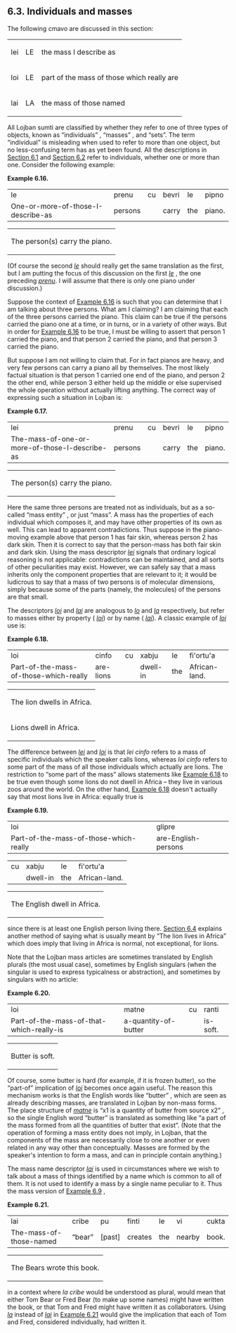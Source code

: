 <a id="section-masses"></a>6.3. <a id="c6s3"></a>Individuals and masses
-----------------------------------------------------------------------

The following cmavo are discussed in this section:

<table class="cmavo-list"><colgroup></colgroup><tbody><tr class="cmavo-entry"><td class="cmavo"><p class="cmavo">lei</p></td><td class="selmaho"><p class="selmaho">LE</p></td><td class="description"><p class="description">the mass I describe as</p></td></tr><tr class="cmavo-entry"><td class="cmavo"><p class="cmavo">loi</p></td><td class="selmaho"><p class="selmaho">LE</p></td><td class="description"><p class="description">part of the mass of those which really are</p></td></tr><tr class="cmavo-entry"><td class="cmavo"><p class="cmavo">lai</p></td><td class="selmaho"><p class="selmaho">LA</p></td><td class="description"><p class="description">the mass of those named</p></td></tr></tbody></table>

<a id="id-1.7.5.4.1" class="indexterm"></a><a id="id-1.7.5.4.2" class="indexterm"></a><a id="id-1.7.5.4.3" class="indexterm"></a><a id="id-1.7.5.4.4" class="indexterm"></a>All Lojban sumti are classified by whether they refer to one of three types of objects, known as “individuals” , “masses” , and “sets”. The term “individual” is misleading when used to refer to more than one object, but no less-confusing term has as yet been found. All the descriptions in [Section 6.1](../chapter-sumti#section-simple-sumti-kinds) and [Section 6.2](../section-basic-descriptors) refer to individuals, whether one or more than one. Consider the following example:

<div class="interlinear-gloss-example example">
<a id="example-random-id-mwhq"></a>

**Example 6.16. <a id="c6e3d1"></a>** 

<table class="interlinear-gloss"><colgroup></colgroup><tbody><tr class="jbo"><td>le</td><td>prenu</td><td>cu</td><td>bevri</td><td>le</td><td>pipno</td></tr><tr class="gloss"><td>One-or-more-of-those-I-describe-as</td><td>persons</td><td></td><td>carry</td><td>the</td><td>piano.</td></tr></tbody></table>

<table class="interlinear-gloss"><tbody><tr class="para"><td colspan="12321"><p class="natlang">The person(s) carry the piano.</p></td></tr></tbody></table>

</div>  

(Of course the second _<a id="id-1.7.5.6.1.1" class="indexterm"></a>[_le_](../go01#valsi-le)_ should really get the same translation as the first, but I am putting the focus of this discussion on the first _<a id="id-1.7.5.6.2.1" class="indexterm"></a>[_le_](../go01#valsi-le)_ , the one preceding _<a id="id-1.7.5.6.3.1" class="indexterm"></a>[_prenu_](../go01#valsi-prenu)_. I will assume that there is only one piano under discussion.)

<a id="id-1.7.5.7.1" class="indexterm"></a><a id="id-1.7.5.7.2" class="indexterm"></a><a id="id-1.7.5.7.3" class="indexterm"></a><a id="id-1.7.5.7.4" class="indexterm"></a>Suppose the context of [Example 6.16](../section-masses#example-random-id-mwhq) is such that you can determine that I am talking about three persons. What am I claiming? I am claiming that each of the three persons carried the piano. This claim can be true if the persons carried the piano one at a time, or in turns, or in a variety of other ways. But in order for [Example 6.16](../section-masses#example-random-id-mwhq) to be true, I must be willing to assert that person 1 carried the piano, and that person 2 carried the piano, and that person 3 carried the piano.

But suppose I am not willing to claim that. For in fact pianos are heavy, and very few persons can carry a piano all by themselves. The most likely factual situation is that person 1 carried one end of the piano, and person 2 the other end, while person 3 either held up the middle or else supervised the whole operation without actually lifting anything. The correct way of expressing such a situation in Lojban is:

<div class="interlinear-gloss-example example">
<a id="example-random-id-eCsh"></a>

**Example 6.17. <a id="id-1.7.5.9.1.1" class="indexterm"></a><a id="c6e3d2"></a>** 

<table class="interlinear-gloss"><colgroup></colgroup><tbody><tr class="jbo"><td>lei</td><td>prenu</td><td>cu</td><td>bevri</td><td>le</td><td>pipno</td></tr><tr class="gloss"><td>The-mass-of-one-or-more-of-those-I-describe-as</td><td>persons</td><td></td><td>carry</td><td>the</td><td>piano.</td></tr></tbody></table>

<table class="interlinear-gloss"><tbody><tr class="para"><td colspan="12321"><p class="natlang">The person(s) carry the piano.</p></td></tr></tbody></table>

</div>  

<a id="id-1.7.5.10.1" class="indexterm"></a><a id="id-1.7.5.10.2" class="indexterm"></a><a id="id-1.7.5.10.3" class="indexterm"></a><a id="id-1.7.5.10.4" class="indexterm"></a>Here the same three persons are treated not as individuals, but as a so-called “mass entity” , or just “mass”. A mass has the properties of each individual which composes it, and may have other properties of its own as well. This can lead to apparent contradictions. Thus suppose in the piano-moving example above that person 1 has fair skin, whereas person 2 has dark skin. Then it is correct to say that the person-mass has both fair skin and dark skin. Using the mass descriptor _<a id="id-1.7.5.10.7.1" class="indexterm"></a>[_lei_](../go01#valsi-lei)_ signals that ordinary logical reasoning is not applicable: contradictions can be maintained, and all sorts of other peculiarities may exist. However, we can safely say that a mass inherits only the component properties that are relevant to it; it would be ludicrous to say that a mass of two persons is of molecular dimensions, simply because some of the parts (namely, the molecules) of the persons are that small.

<a id="id-1.7.5.11.1" class="indexterm"></a><a id="id-1.7.5.11.2" class="indexterm"></a>The descriptors _<a id="id-1.7.5.11.3.1" class="indexterm"></a>[_loi_](../go01#valsi-loi)_ and _<a id="id-1.7.5.11.4.1" class="indexterm"></a>[_lai_](../go01#valsi-lai)_ are analogous to _<a id="id-1.7.5.11.5.1" class="indexterm"></a>[_lo_](../go01#valsi-lo)_ and _<a id="id-1.7.5.11.6.1" class="indexterm"></a>[_la_](../go01#valsi-la)_ respectively, but refer to masses either by property ( _<a id="id-1.7.5.11.7.1" class="indexterm"></a>[_loi_](../go01#valsi-loi)_) or by name ( _<a id="id-1.7.5.11.8.1" class="indexterm"></a>[_lai_](../go01#valsi-lai)_). A classic example of _<a id="id-1.7.5.11.9.1" class="indexterm"></a>[_loi_](../go01#valsi-loi)_ use is:

<div class="interlinear-gloss-example example">
<a id="example-random-id-T1pF"></a>

**Example 6.18. <a id="id-1.7.5.12.1.1" class="indexterm"></a><a id="c6e3d3"></a>** 

<table class="interlinear-gloss"><colgroup></colgroup><tbody><tr class="jbo"><td>loi</td><td>cinfo</td><td>cu</td><td>xabju</td><td>le</td><td>fi'ortu'a</td></tr><tr class="gloss"><td>Part-of-the-mass-of-those-which-really</td><td>are-lions</td><td></td><td>dwell-in</td><td>the</td><td>African-land.</td></tr></tbody></table>

<table class="interlinear-gloss"><tbody><tr class="para"><td colspan="12321"><p class="natlang">The lion dwells in Africa.</p></td></tr><tr class="para"><td colspan="12321"><p class="natlang">Lions dwell in Africa.</p></td></tr></tbody></table>

</div>  

<a id="id-1.7.5.13.1" class="indexterm"></a><a id="id-1.7.5.13.2" class="indexterm"></a>The difference between _<a id="id-1.7.5.13.3.1" class="indexterm"></a>[_lei_](../go01#valsi-lei)_ and _<a id="id-1.7.5.13.4.1" class="indexterm"></a>[_loi_](../go01#valsi-loi)_ is that _<a id="id-1.7.5.13.5.1" class="indexterm"></a>lei cinfo_ refers to a mass of specific individuals which the speaker calls lions, whereas _<a id="id-1.7.5.13.6.1" class="indexterm"></a>loi cinfo_ refers to some part of the mass of all those individuals which actually are lions. The restriction to “some part of the mass” allows statements like [Example 6.18](../section-masses#example-random-id-T1pF) to be true even though some lions do not dwell in Africa – they live in various zoos around the world. On the other hand, [Example 6.18](../section-masses#example-random-id-T1pF) doesn't actually say that most lions live in Africa: equally true is

<div class="interlinear-gloss-example example">
<a id="example-random-id-JzXc"></a>

**Example 6.19. <a id="id-1.7.5.14.1.1" class="indexterm"></a><a id="c6e3d4"></a>** 

<table class="interlinear-gloss"><colgroup></colgroup><tbody><tr class="jbo"><td>loi</td><td>glipre</td></tr><tr class="gloss"><td>Part-of-the-mass-of-those-which-really</td><td>are-English-persons</td></tr></tbody></table>

<table class="interlinear-gloss"><colgroup></colgroup><tbody><tr class="jbo"><td>cu</td><td>xabju</td><td>le</td><td>fi'ortu'a</td></tr><tr class="gloss"><td></td><td>dwell-in</td><td>the</td><td>African-land.</td></tr></tbody></table>

<table class="interlinear-gloss"><tbody><tr class="para"><td colspan="12321"><p class="natlang">The English dwell in Africa.</p></td></tr></tbody></table>

</div>  

since there is at least one English person living there. [Section 6.4](../section-sets) explains another method of saying what is usually meant by “The lion lives in Africa” which does imply that living in Africa is normal, not exceptional, for lions.

<a id="id-1.7.5.16.1" class="indexterm"></a>Note that the Lojban mass articles are sometimes translated by English plurals (the most usual case), sometimes by English singulars (when the singular is used to express typicalness or abstraction), and sometimes by singulars with no article:

<div class="interlinear-gloss-example example">
<a id="example-random-id-yDCF"></a>

**Example 6.20. <a id="id-1.7.5.17.1.1" class="indexterm"></a><a id="c6e3d5"></a>** 

<table class="interlinear-gloss"><colgroup></colgroup><tbody><tr class="jbo"><td>loi</td><td>matne</td><td>cu</td><td>ranti</td></tr><tr class="gloss"><td>Part-of-the-mass-of-that-which-really-is</td><td>a-quantity-of-butter</td><td></td><td>is-soft.</td></tr></tbody></table>

<table class="interlinear-gloss"><tbody><tr class="para"><td colspan="12321"><p class="natlang">Butter is soft.</p></td></tr></tbody></table>

</div>  

<a id="id-1.7.5.18.1" class="indexterm"></a>Of course, some butter is hard (for example, if it is frozen butter), so the “part-of” implication of _<a id="id-1.7.5.18.3.1" class="indexterm"></a>[_loi_](../go01#valsi-loi)_ becomes once again useful. The reason this mechanism works is that the English words like “butter” , which are seen as already describing masses, are translated in Lojban by non-mass forms. The place structure of _<a id="id-1.7.5.18.5.1" class="indexterm"></a>[_matne_](../go01#valsi-matne)_ is “x1 is a quantity of butter from source x2” , so the single English word “butter” is translated as something like “a part of the mass formed from all the quantities of butter that exist”. (Note that the operation of forming a mass entity does not imply, in Lojban, that the components of the mass are necessarily close to one another or even related in any way other than conceptually. Masses are formed by the speaker's intention to form a mass, and can in principle contain anything.)

<a id="id-1.7.5.19.1" class="indexterm"></a>The mass name descriptor _<a id="id-1.7.5.19.2.1" class="indexterm"></a>[_lai_](../go01#valsi-lai)_ is used in circumstances where we wish to talk about a mass of things identified by a name which is common to all of them. It is not used to identify a mass by a single name peculiar to it. Thus the mass version of [Example 6.9](../section-basic-descriptors#example-random-id-fSxN) ,

<div class="interlinear-gloss-example example">
<a id="example-random-id-H8z5"></a>

**Example 6.21. <a id="id-1.7.5.20.1.1" class="indexterm"></a><a id="c6e3d6"></a>** 

<table class="interlinear-gloss"><colgroup></colgroup><tbody><tr class="jbo"><td>lai</td><td>cribe</td><td>pu</td><td>finti</td><td>le</td><td>vi</td><td>cukta</td></tr><tr class="gloss"><td>The-mass-of-those-named</td><td><span class="quote">“<span class="quote">bear</span>”</span></td><td>[past]</td><td>creates</td><td>the</td><td>nearby</td><td>book.</td></tr></tbody></table>

<table class="interlinear-gloss"><tbody><tr class="para"><td colspan="12321"><p class="natlang">The Bears wrote this book.</p></td></tr></tbody></table>

</div>  

<a id="id-1.7.5.21.1" class="indexterm"></a><a id="id-1.7.5.21.2" class="indexterm"></a>in a context where _<a id="id-1.7.5.21.3.1" class="indexterm"></a>la cribe_ would be understood as plural, would mean that either Tom Bear or Fred Bear (to make up some names) might have written the book, or that Tom and Fred might have written it as collaborators. Using _<a id="id-1.7.5.21.4.1" class="indexterm"></a>[_la_](../go01#valsi-la)_ instead of _<a id="id-1.7.5.21.5.1" class="indexterm"></a>[_lai_](../go01#valsi-lai)_ in [Example 6.21](../section-masses#example-random-id-H8z5) would give the implication that each of Tom and Fred, considered individually, had written it.
